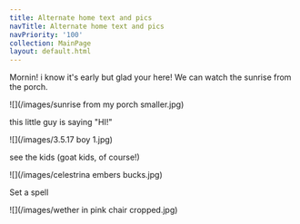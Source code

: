 ```yaml
---
title: Alternate home text and pics
navTitle: Alternate home text and pics
navPriority: '100'
collection: MainPage
layout: default.html
---
```

Mornin! i know it's early but glad your here! We can watch the sunrise from the porch.

![](/images/sunrise from my porch smaller.jpg)

this little guy is saying "HI!"

![](/images/3.5.17 boy 1.jpg)

see the kids (goat kids, of course!)

![](/images/celestrina embers bucks.jpg)

Set a spell

![](/images/wether in pink chair cropped.jpg)
